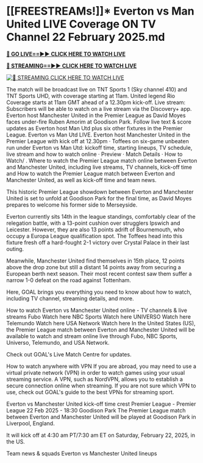 # [[FREESTREAMs!]]* Everton vs Man United LIVE Coverage ON TV Channel 22 February 2025.md

**[🔴 GO LIVE==►► CLICK HERE TO WATCH LIVE](https://sushi-hour.blogspot.com/2025/02/soccer.html)**

**[🔴 STREAMING==►► CLICK HERE TO WATCH LIVE](https://sushi-hour.blogspot.com/2025/02/soccer.html)**

[![🔴 STREAMING CLICK HERE TO WATCH LIVE](https://blogger.googleusercontent.com/img/b/R29vZ2xl/AVvXsEiRpcxFFZMMTQJrucbc7W_PpOeHAAvL7i57WfnM-mI5TuD1e0jdacmEjLoYHYoR-T8sPzooCOApq6mHdX6ieT1MIGDBOap5u0G8q3ANgYrorrNaog8orgjYtsXbFb8OLatZD8ebcbbYw5GEpWMqCalvfjLnjOyPGpCWy03E7xe53v8rLkfpGce8TW2TJ4SV/s320/szxdcfgvbjnk.gif)](https://sushi-hour.blogspot.com/2025/02/soccer.html)


The match will be broadcast live on TNT Sports 1 (Sky channel 410) and TNT Sports UHD, with coverage starting at 11am. United legend Rio
Coverage starts at 11am GMT ahead of a 12.30pm kick-off. Live stream: Subscribers will be able to watch on a live stream via the Discovery+ app.
Everton host Manchester United in the Premier League as David Moyes faces under-fire Ruben Amorim at Goodison Park.
Follow live text & score updates as Everton host Man Utd plus six other fixtures in the Premier League.
Everton vs Man Utd LIVE. Everton host Manchester United in the Premier League with kick off at 12.30pm · Toffees on six-game unbeaten run under
Everton vs Man Utd: kickoff time, starting lineups, TV schedule, live stream and how to watch online · Preview · Match Details · How to Watch/ .
Where to watch the Premier League match online between Everton and Manchester United, including live streams, TV channels, kick-off time and
How to watch the Premier League match between Everton and Manchester United, as well as kick-off time and team news.

This historic Premier League showdown between Everton and Manchester United is set to unfold at Goodison Park for the final time, as David Moyes prepares to welcome his former side to Merseyside.

Everton currently sits 14th in the league standings, comfortably clear of the relegation battle, with a 13-point cushion over strugglers Ipswich and Leicester. However, they are also 13 points adrift of Bournemouth, who occupy a Europa League qualification spot. The Toffees head into this fixture fresh off a hard-fought 2-1 victory over Crystal Palace in their last outing.

Meanwhile, Manchester United find themselves in 15th place, 12 points above the drop zone but still a distant 14 points away from securing a European berth next season. Their most recent contest saw them suffer a narrow 1-0 defeat on the road against Tottenham.

Here, GOAL brings you everything you need to know about how to watch, including TV channel, streaming details, and more.

How to watch Everton vs Manchester United online - TV channels & live streams
	Fubo	Watch here
	NBC Sports	Watch here
	UNIVERSO	Watch here
	Telemundo	Watch here
	USA Network	Watch here
In the United States (US), the Premier League match between Everton and Manchester United will be available to watch and stream online live through Fubo, NBC Sports, Universo, Telemundo, and USA Network.

Check out GOAL's Live Match Centre for updates.

How to watch anywhere with VPN
If you are abroad, you may need to use a virtual private network (VPN) in order to watch games using your usual streaming service. A VPN, such as NordVPN, allows you to establish a secure connection online when streaming. If you are not sure which VPN to use, check out GOAL's guide to the best VPNs for streaming sport.

Everton vs Manchester United kick-off time
crest
Premier League - Premier League
22 Feb 2025 - 18:30
Goodison Park
The Premier League match between Everton and Manchester United will be played at Goodison Park in Liverpool, England.

It will kick off at 4:30 am PT/7:30 am ET on Saturday, February 22, 2025, in the US.

Team news & squads
Everton vs Manchester United lineups
